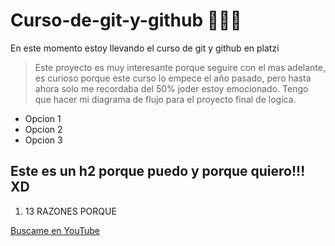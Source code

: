 # Curso-de-git-y-github 💚💙💜
En este momento estoy llevando el curso de git y github en platzi

> Este proyecto es muy interesante porque seguire con el mas adelante, es curioso porque este curso lo empece el año pasado, pero hasta ahora solo me recordaba del 50% joder estoy emocionado. Tengo que hacer mi diagrama de flujo para el proyecto final de logica.

- Opcion 1
- Opcion 2
- Opcion 3

## Este es un h2 porque puedo y porque quiero!!! XD

1. 13 RAZONES PORQUE 

[Buscame en YouTube](http://youtube.com "Youtube")